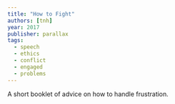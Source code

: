 ```yaml
---
title: "How to Fight"
authors: [tnh]
year: 2017
publisher: parallax
tags:
  - speech
  - ethics
  - conflict
  - engaged
  - problems
---
```


A short booklet of advice on how to handle frustration.
